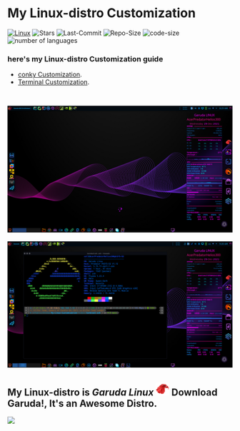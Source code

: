 # My Linux-distro Customization

[![Linux](https://img.shields.io/badge/OS-Garuda%20Linux-05122A?style=plastic&logo=Linux&logoColor=blueviolet&color=blueviolet)](https://garudalinux.org/)
![Stars](https://img.shields.io/github/stars/mmsaeed509/My-Linux-Customization?color=blueviolet)
![Last-Commit](https://img.shields.io/github/last-commit/mmsaeed509/My-Linux-Customization?color=blueviolet)
![Repo-Size](https://img.shields.io/github/repo-size/mmsaeed509/My-Linux-Customization?color=blueviolet)
![code-size](https://img.shields.io/github/languages/code-size/mmsaeed509/My-Linux-Customization?color=blueviolet)
![number of languages](https://img.shields.io/github/languages/count/mmsaeed509/My-Linux-Customization?color=blueviolet)

### here's my Linux-distro Customization guide
- [conky Customization](https://github.com/mmsaeed509/My-Linux-Customization/blob/main/Customization/Conky/README.md).
- [Terminal Customization](https://github.com/mmsaeed509/My-Linux-Customization/blob/main/Customization/Terminal/README.md).

<br/>

![desktop](https://github.com/mmsaeed509/My-Linux-Customization/blob/main/Images/desktop.png)
<br/>
<br/>
![desktop_2](https://github.com/mmsaeed509/My-Linux-Customization/blob/main/Images/desktop_2.png)

## My Linux-distro is *Garuda Linux*  <a href="https://garudalinux.org/"><img width=30 hight=30 src="https://github.com/mmsaeed509/My-Linux-Customization/blob/main/Images/garuda-red.png"></a> Download Garuda!, It's an Awesome Distro.
![](https://github.com/mmsaeed509/My-Linux-Customization/blob/bfe1aeec2aee8dc8fcd3c17230557e2ad1dff7c6/Videos/desktop.webp)
